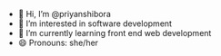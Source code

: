 - 👋 Hi, I’m @priyanshibora 
- 👀 I’m interested in software development
- 🌱 I’m currently learning front end web development
- 😄 Pronouns: she/her
  

<!---
priyanshibora/priyanshibora is a ✨ special ✨ repository because its `README.md` (this file) appears on your GitHub profile.
You can click the Preview link to take a look at your changes.
--->
